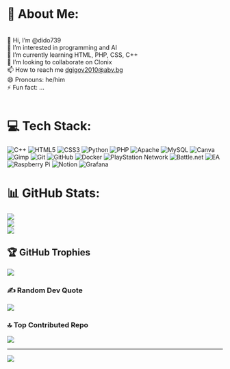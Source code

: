 # 💫 About Me:
<br>👋 Hi, I’m @dido739<br>👀 I’m interested in programming and AI<br>🌱 I’m currently learning HTML, PHP, CSS, C++<br>💞️ I’m looking to collaborate on Clonix<br>📫 How to reach me dgigov2010@abv.bg<br>😄 Pronouns: he/him<br>⚡ Fun fact: ...<br><br>


# 💻 Tech Stack:
![C++](https://img.shields.io/badge/c++-%2300599C.svg?style=flat-square&logo=c%2B%2B&logoColor=white) ![HTML5](https://img.shields.io/badge/html5-%23E34F26.svg?style=flat-square&logo=html5&logoColor=white) ![CSS3](https://img.shields.io/badge/css3-%231572B6.svg?style=flat-square&logo=css3&logoColor=white) ![Python](https://img.shields.io/badge/python-3670A0?style=flat-square&logo=python&logoColor=ffdd54) ![PHP](https://img.shields.io/badge/php-%23777BB4.svg?style=flat-square&logo=php&logoColor=white) ![Apache](https://img.shields.io/badge/apache-%23D42029.svg?style=flat-square&logo=apache&logoColor=white) ![MySQL](https://img.shields.io/badge/mysql-4479A1.svg?style=flat-square&logo=mysql&logoColor=white) ![Canva](https://img.shields.io/badge/Canva-%2300C4CC.svg?style=flat-square&logo=Canva&logoColor=white) ![Gimp](https://img.shields.io/badge/Gimp-657D8B?style=flat-square&logo=gimp&logoColor=FFFFFF) ![Git](https://img.shields.io/badge/git-%23F05033.svg?style=flat-square&logo=git&logoColor=white) ![GitHub](https://img.shields.io/badge/github-%23121011.svg?style=flat-square&logo=github&logoColor=white) ![Docker](https://img.shields.io/badge/docker-%230db7ed.svg?style=flat-square&logo=docker&logoColor=white) ![PlayStation Network](https://img.shields.io/badge/PSN-%230070D1.svg?style=flat-square&logo=Playstation&logoColor=white) ![Battle.net](https://img.shields.io/badge/battle.net-%2300AEFF.svg?style=flat-square&logo=battle.net&logoColor=white) ![EA](https://img.shields.io/badge/ea-%23000000.svg?style=flat-square&logo=ea&logoColor=white) ![Raspberry Pi](https://img.shields.io/badge/-Raspberry_Pi-C51A4A?style=flat-square&logo=Raspberry-Pi) ![Notion](https://img.shields.io/badge/Notion-%23000000.svg?style=flat-square&logo=notion&logoColor=white) ![Grafana](https://img.shields.io/badge/grafana-%23F46800.svg?style=flat-square&logo=grafana&logoColor=white)
# 📊 GitHub Stats:
![](https://github-readme-stats.vercel.app/api?username=dido739&theme=dark&hide_border=false&include_all_commits=true&count_private=false)<br/>
![](https://nirzak-streak-stats.vercel.app/?user=dido739&theme=dark&hide_border=false)<br/>
![](https://github-readme-stats.vercel.app/api/top-langs/?username=dido739&theme=dark&hide_border=false&include_all_commits=true&count_private=false&layout=compact)

## 🏆 GitHub Trophies
![](https://github-profile-trophy.vercel.app/?username=dido739&theme=radical&no-frame=false&no-bg=true&margin-w=4)

### ✍️ Random Dev Quote
![](https://quotes-github-readme.vercel.app/api?type=horizontal&theme=radical)

### 🔝 Top Contributed Repo
![](https://github-contributor-stats.vercel.app/api?username=dido739&limit=5&theme=dark&combine_all_yearly_contributions=true)

---
[![](https://visitcount.itsvg.in/api?id=dido739&icon=0&color=0)](https://visitcount.itsvg.in)

<!-- Proudly created with GPRM ( https://gprm.itsvg.in ) -->
